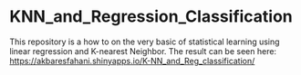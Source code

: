# KNN_and_Regression_Classification
This repository is a how to on the very basic of statistical learning using linear regression and K-nearest Neighbor. 
The result can be seen here: https://akbaresfahani.shinyapps.io/K-NN_and_Reg_classification/
